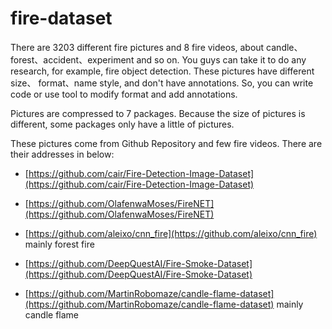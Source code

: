 # fire-dataset

There are 3203 different fire pictures and 8 fire videos, about candle、forest、accident、experiment and so on.  You guys can take it to do any research, for example, fire object detection. These pictures have different size、 format、name style, and don't have annotations. So, you can write code or use tool to modify format and add annotations. 

Pictures are compressed to  7 packages. Because the size of  pictures is different, some packages only have a little of pictures.

These pictures come from Github Repository and few fire videos. There are their addresses in below:

- [https://github.com/cair/Fire-Detection-Image-Dataset](https://github.com/cair/Fire-Detection-Image-Dataset)

- [https://github.com/OlafenwaMoses/FireNET](https://github.com/OlafenwaMoses/FireNET)

- [https://github.com/aleixo/cnn_fire](https://github.com/aleixo/cnn_fire)  mainly forest fire

- [https://github.com/DeepQuestAI/Fire-Smoke-Dataset](https://github.com/DeepQuestAI/Fire-Smoke-Dataset)

- [https://github.com/MartinRobomaze/candle-flame-dataset](https://github.com/MartinRobomaze/candle-flame-dataset) mainly candle flame